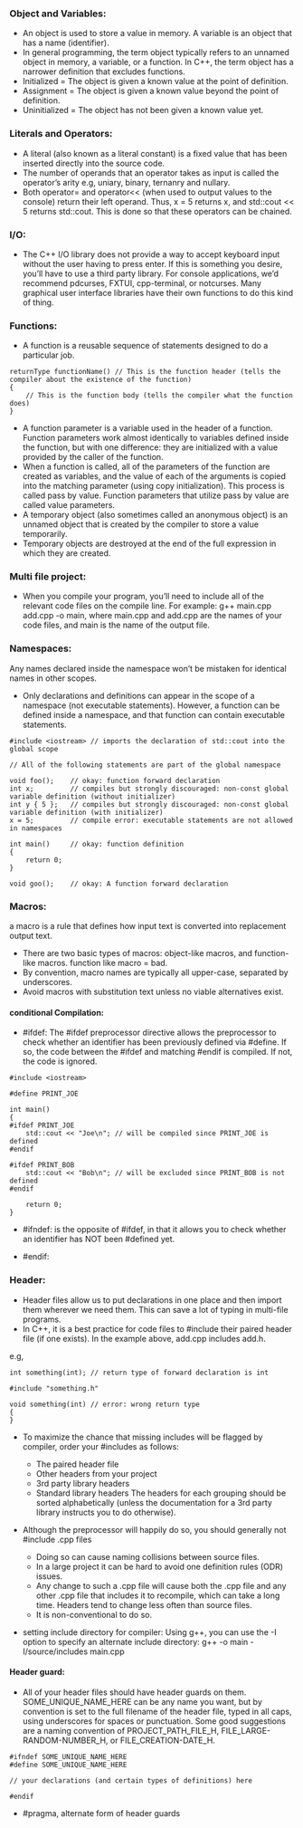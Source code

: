 ### Object and Variables:
- An object is used to store a value in memory. A variable is an object that has a name (identifier).
- In general programming, the term object typically refers to an unnamed object in memory, a variable, or a function. In C++, the term object has a narrower definition that excludes functions.
- Initialized = The object is given a known value at the point of definition.
- Assignment = The object is given a known value beyond the point of definition.
- Uninitialized = The object has not been given a known value yet.

### Literals and Operators:
- A literal (also known as a literal constant) is a fixed value that has been inserted directly into the source code.
- The number of operands that an operator takes as input is called the operator’s arity e.g,
uniary, binary, ternanry and nullary.
- Both operator= and operator<< (when used to output values to the console) return their left operand.
Thus, x = 5 returns x, and std::cout << 5 returns std::cout. This is done so that these operators can be chained.


### I/O:
- The C++ I/O library does not provide a way to accept keyboard input without the user having to press enter.
If this is something you desire, you’ll have to use a third party library. For console applications, we’d recommend pdcurses, FXTUI, cpp-terminal, or notcurses. Many graphical user interface libraries have their own functions to do this kind of thing.


### Functions:
- A function is a reusable sequence of statements designed to do a particular job.
```
returnType functionName() // This is the function header (tells the compiler about the existence of the function)
{
    // This is the function body (tells the compiler what the function does)
}
```
- A function parameter is a variable used in the header of a function.
Function parameters work almost identically to variables defined inside the function,
but with one difference: they are initialized with a value provided by the caller of the function.
- When a function is called, all of the parameters of the function are created as variables,
and the value of each of the arguments is copied into the matching parameter (using copy initialization).
This process is called pass by value. Function parameters that utilize pass by value are called value parameters.
- A temporary object (also sometimes called an anonymous object) is an unnamed object that is created by the compiler to store a value temporarily.
- Temporary objects are destroyed at the end of the full expression in which they are created.


### Multi file project:
- When you compile your program, you’ll need to include all of the relevant code files on the compile line.
For example: g++ main.cpp add.cpp -o main, where main.cpp and add.cpp are the names of your code files, and main is the name of the output file.

### Namespaces:
Any names declared inside the namespace won’t be mistaken for identical names in other scopes.
- Only declarations and definitions can appear in the scope of a namespace (not executable statements).
However, a function can be defined inside a namespace, and that function can contain executable statements.

````
#include <iostream> // imports the declaration of std::cout into the global scope

// All of the following statements are part of the global namespace

void foo();    // okay: function forward declaration
int x;         // compiles but strongly discouraged: non-const global variable definition (without initializer)
int y { 5 };   // compiles but strongly discouraged: non-const global variable definition (with initializer)
x = 5;         // compile error: executable statements are not allowed in namespaces

int main()     // okay: function definition
{
    return 0;
}

void goo();    // okay: A function forward declaration
````

### Macros:
a macro is a rule that defines how input text is converted into replacement output text.
- There are two basic types of macros: object-like macros, and function-like macros. function like macro = bad.
- By convention, macro names are typically all upper-case, separated by underscores.
- Avoid macros with substitution text unless no viable alternatives exist.

#### conditional Compilation:
- #ifdef: The #ifdef preprocessor directive allows the preprocessor to check whether an identifier has been previously defined via #define. If so, the code between the #ifdef and matching #endif is compiled. If not, the code is ignored.
```
#include <iostream>

#define PRINT_JOE

int main()
{
#ifdef PRINT_JOE
    std::cout << "Joe\n"; // will be compiled since PRINT_JOE is defined
#endif

#ifdef PRINT_BOB
    std::cout << "Bob\n"; // will be excluded since PRINT_BOB is not defined
#endif

    return 0;
}
```
- #ifndef: is the opposite of #ifdef, in that it allows you to check whether an identifier has NOT been #defined yet.

- #endif:

### Header:
- Header files allow us to put declarations in one place and then import them wherever we need them. This can save a lot of typing in multi-file programs.
- In C++, it is a best practice for code files to #include their paired header file (if one exists). In the example above, add.cpp includes add.h.

e.g,
```
int something(int); // return type of forward declaration is int
```

```
#include "something.h"

void something(int) // error: wrong return type
{
}
```

- To maximize the chance that missing includes will be flagged by compiler, order your #includes as follows:

  - The paired header file
  - Other headers from your project
  - 3rd party library headers
  - Standard library headers
The headers for each grouping should be sorted alphabetically (unless the documentation for a 3rd party library instructs you to do otherwise).

- Although the preprocessor will happily do so, you should generally not #include .cpp files
  - Doing so can cause naming collisions between source files.
  - In a large project it can be hard to avoid one definition rules (ODR) issues.
  - Any change to such a .cpp file will cause both the .cpp file and any other .cpp file that includes it to recompile, which can take a long time. Headers tend to change less often than source files.
  - It is non-conventional to do so.


- setting include directory for compiler: Using g++, you can use the -I option to specify an alternate include directory:
g++ -o main -I/source/includes main.cpp

#### Header guard:
- All of your header files should have header guards on them. SOME_UNIQUE_NAME_HERE can be any name you want, but by convention is set to the full filename of the header file, typed in all caps, using underscores for spaces or punctuation.
Some good suggestions are a naming convention of PROJECT_PATH_FILE_H, FILE_LARGE-RANDOM-NUMBER_H, or FILE_CREATION-DATE_H.
```
#ifndef SOME_UNIQUE_NAME_HERE
#define SOME_UNIQUE_NAME_HERE

// your declarations (and certain types of definitions) here

#endif
```
- #pragma, alternate form of header guards
